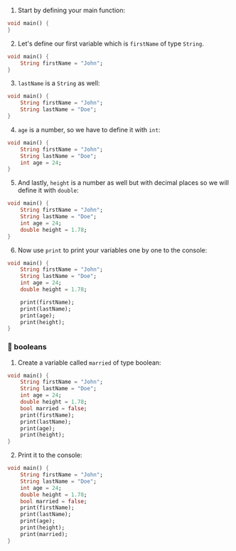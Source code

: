 1. Start by defining your main function:

```dart
void main() {
}
```

2. Let's define our first variable which is `firstName` of type `String`.

```dart
void main() {
    String firstName = "John";
}
```

3. `lastName` is a `String` as well:

```dart
void main() {
    String firstName = "John";
    String lastName = "Doe";
}
```

4. `age` is a number, so we have to define it with `int`:

```dart
void main() {
    String firstName = "John";
    String lastName = "Doe";
    int age = 24;
}
```

5. And lastly, `height` is a number as well but with decimal places so we will define it with `double`:

```dart
void main() {
    String firstName = "John";
    String lastName = "Doe";
    int age = 24;
    double height = 1.78;
}
```

6. Now use `print` to print your variables one by one to the console:

```dart
void main() {
    String firstName = "John";
    String lastName = "Doe";
    int age = 24;
    double height = 1.78;

    print(firstName);
    print(lastName);
    print(age);
    print(height);
}
```

### 🍋 booleans

1. Create a variable called `married` of type boolean:

```dart
void main() {
    String firstName = "John";
    String lastName = "Doe";
    int age = 24;
    double height = 1.78;
    bool married = false;
    print(firstName);
    print(lastName);
    print(age);
    print(height);
}
```

2. Print it to the console:

```dart
void main() {
    String firstName = "John";
    String lastName = "Doe";
    int age = 24;
    double height = 1.78;
    bool married = false;
    print(firstName);
    print(lastName);
    print(age);
    print(height);
    print(married);
}
```

